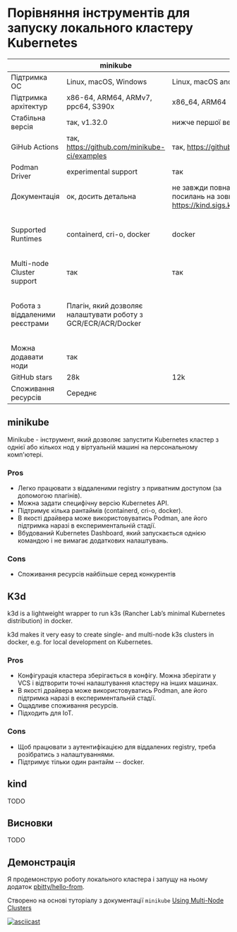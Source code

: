 # Порівняння інструментів для запуску локального кластеру Kubernetes

|                                     | minikube                                                                                                                | kind                                                                       | k3d                                                               |
| ----------------------------------- | ----------------------------------------------------------------------------------------------------------------------- | -------------------------------------------------------------------------- | ----------------------------------------------------------------- |
| Підтримка ОС                        | Linux, macOS, Windows                                                                                                   | Linux, macOS and Windows                                                   | Linux, macOS, Windows                                             |
| Підтримка архітектур                | x86-64, ARM64, ARMv7, ppc64, S390x                                                                                      | x86_64, ARM64                                                              | x86_64, ARM                                                       |
| Стабільна версія                    | так, v1.32.0                                                                                                            | нижче першої версії, v0.22.0                                               | так, v5.6.2                                                       |
| GiHub Actions                       | так, https://github.com/minikube-ci/examples                                                                            | так, https://github.com/kind-ci/examples                                   | так, https://github.com/nolar/setup-k3d-k3s                       |
| Podman Driver                       | experimental support                                                                                                    | так                                                                         | experimental support                                              |
| Документація                        | ок, досить детальна                                                                                                     | не завжди повна і актуальна, є список посилань на зовнішні ресурси https://kind.sigs.k8s.io/docs/user/resources/ | ок                                                                |
| Supported Runtimes                  | containerd, cri-o, docker                                                                                               | docker                                                                     | containerd (default), можливо docker (є документація, як встановити k3s з docker runtime, але невідомо, чи можна це зробити в k3d)                                                            |
| Multi-node Cluster support          | так                                                                                                                     | так                                                                        | так                                                               |
| Робота з віддаленими реєстрами      | Плагін, який дозволяє налаштувати роботу з GCR/ECR/ACR/Docker                                                           |                                                                            | Доступ до реєстрів налаштовується через конфіг-файл, а інструкцію, як це зробити для конкретного реєстру, треба ще пошукати в інтернеті                                                                  |
| Можна додавати ноди                 | так                                                                                                                     |                                                                            | так                                                               |
| GitHub stars                        | 28k                                                                                                                     | 12k                                                                        | 5k                                                                |
| Споживання ресурсів                 | Середнє                                                                                                                 |                                                                            | Низьке                                                            |

## minikube
Minikube - інструмент, який дозволяє запустити Kubernetes кластер з однієї або кількох нод у віртуальній машині на персональному комп'ютері.


### Pros
- Легко працювати з віддаленими registry з приватним доступом (за допомогою плагінів).
- Можна задати специфічну версію Kubernetes API.
- Підтримує кілька рантаймів (containerd, cri-o, docker).
- В якості драйвера може використовуватись Podman, але його підтримка наразі в експериментальній стадії.
- Вбудований Kubernetes Dashboard, який запускається однією командою і не вимагає додаткових налаштувань.

### Cons
- Споживання ресурсів найбільше серед конкурентів


## K3d
k3d is a lightweight wrapper to run k3s (Rancher Lab’s minimal Kubernetes distribution) in docker.

k3d makes it very easy to create single- and multi-node k3s clusters in docker, e.g. for local development on Kubernetes.


### Pros
- Конфігурація кластера зберігається в конфігу. Можна зберігати у VCS і відтворити точні налаштування кластеру на інших машинах.
- В якості драйвера може використовуватись Podman, але його підтримка наразі в експериментальній стадії.
- Ощадливе споживання ресурсів.
- Підходить для IoT.

### Cons
- Щоб працювати з аутентифікацією для віддалених registry, треба розібратись з налаштуваннями.
- Підтримує тільки один рантайм -- docker.

## kind
TODO

## Висновки
TODO

## Демонстрація

Я продемонструю роботу локального кластера і запущу на ньому додаток [pbitty/hello-from](https://hub.docker.com/r/pbitty/hello-from).

Створено на основі туторіалу з документації `minikube` [Using Multi-Node Clusters](https://minikube.sigs.k8s.io/docs/tutorials/multi_node/)

[![asciicast](https://asciinema.org/a/j98S4TD9TP19ceXXhX4y38h7e.svg)](https://asciinema.org/a/j98S4TD9TP19ceXXhX4y38h7e)
